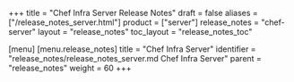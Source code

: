 +++
title = "Chef Infra Server Release Notes"
draft = false
aliases = ["/release_notes_server.html"]
product = ["server"]
release_notes = "chef-server"
layout = "release_notes"
toc_layout = "release_notes_toc"

[menu]
  [menu.release_notes]
    title = "Chef Infra Server"
    identifier = "release_notes/release_notes_server.md Chef Infra Server"
    parent = "release_notes"
    weight = 60
+++
